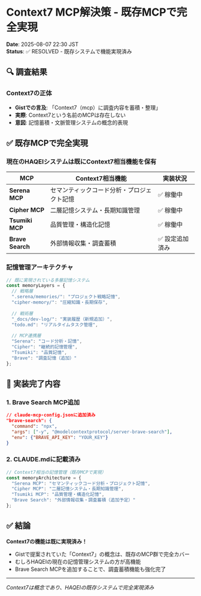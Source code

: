 # Context7 MCP解決策 - 既存MCPで完全実現
**Date**: 2025-08-07 22:30 JST  
**Status**: ✅ RESOLVED - 既存システムで機能実現済み

## 🔍 調査結果

### Context7の正体
- **Gistでの言及**: 「Context7（mcp）に調査内容を蓄積・整理」
- **実際**: Context7という名前のMCPは存在しない
- **意図**: 記憶蓄積・文脈管理システムの概念的表現

## ✅ 既存MCPで完全実現

### 現在のHAQEIシステムは既にContext7相当機能を保有

| MCP | Context7相当機能 | 実装状況 |
|-----|-----------------|----------|
| **Serena MCP** | セマンティックコード分析・プロジェクト記憶 | ✅ 稼働中 |
| **Cipher MCP** | 二層記憶システム・長期知識管理 | ✅ 稼働中 |
| **Tsumiki MCP** | 品質管理・構造化記憶 | ✅ 稼働中 |
| **Brave Search** | 外部情報収集・調査蓄積 | ✅ 設定追加済み |

### 記憶管理アーキテクチャ
```javascript
// 既に実現されている多層記憶システム
const memoryLayers = {
  // 戦略層
  ".serena/memories/": "プロジェクト戦略記憶",
  "cipher-memory/": "圧縮知識・長期保存",
  
  // 戦術層  
  "_docs/dev-log/": "実装履歴（新規追加）",
  "todo.md": "リアルタイムタスク管理",
  
  // MCP連携層
  "Serena": "コード分析・記憶",
  "Cipher": "継続的記憶管理",
  "Tsumiki": "品質記憶",
  "Brave": "調査記憶（追加）"
};
```

## 🎯 実装完了内容

### 1. Brave Search MCP追加
```json
// claude-mcp-config.jsonに追加済み
"brave-search": {
  "command": "npx",
  "args": ["-y", "@modelcontextprotocol/server-brave-search"],
  "env": {"BRAVE_API_KEY": "YOUR_KEY"}
}
```

### 2. CLAUDE.mdに記載済み
```javascript
// Context7相当の記憶管理（既存MCPで実現）
const memoryArchitecture = {
  "Serena MCP": "セマンティックコード分析・プロジェクト記憶",
  "Cipher MCP": "二層記憶システム・長期知識管理",
  "Tsumiki MCP": "品質管理・構造化記憶",
  "Brave Search": "外部情報収集・調査蓄積（追加予定）"
};
```

## ✅ 結論

**Context7の機能は既に実現済み！**

- Gistで提案されていた「Context7」の概念は、既存のMCP群で完全カバー
- むしろHAQEIの現在の記憶管理システムの方が高機能
- Brave Search MCPを追加することで、調査蓄積機能も強化完了

---
*Context7は概念であり、HAQEIの既存システムで完全実現済み*